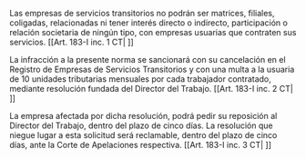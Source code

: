 Las empresas de servicios transitorios no podrán ser matrices, filiales, coligadas, relacionadas ni tener interés directo o indirecto, participación o relación societaria de ningún tipo, con empresas usuarias que contraten sus servicios. [[Art. 183-I inc. 1 CT| ]]

La infracción a la presente norma se sancionará con su cancelación en el Registro de Empresas de Servicios Transitorios y con una multa a la usuaria de 10 unidades tributarias mensuales por cada trabajador contratado, mediante resolución fundada del Director del Trabajo. [[Art. 183-I inc. 2 CT| ]]

La empresa afectada por dicha resolución, podrá pedir su reposición al Director del Trabajo, dentro del plazo de cinco días. La resolución que niegue lugar a esta solicitud será reclamable, dentro del plazo de cinco días, ante la Corte de Apelaciones respectiva. [[Art. 183-I inc. 3 CT| ]]